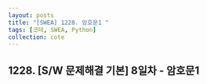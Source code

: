 ```yaml
---
layout: posts
title: "[SWEA] 1228. 암호문1 "
tags: [코테, SWEA, Python]
collection: cote
---
```

## 1228. [S/W 문제해결 기본] 8일차 - 암호문1

<script src="https://gist.github.com/HyangsukMin/3e5fb1409797213d3e0f0415b73fc5db.js"></script>
